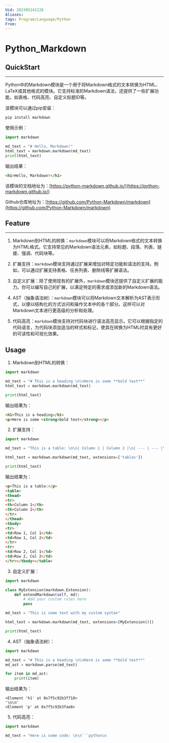 ```yaml
---
Uid: 202305242228
Aliases: 
tags: Program/Language/Python 
From: 
---
```

# Python_Markdown

## QuickStart
---

Python中的Markdown模块是一个用于将Markdown格式的文本转换为HTML、LaTeX或其他格式的模块。它支持标准的Markdown语法，还提供了一些扩展功能，如表格、代码高亮、自定义标题ID等。

该模块可以通过pip安装：

```bash
pip install markdown
```

使用示例：

```python
import markdown

md_text = "# Hello, Markdown!"
html_text = markdown.markdown(md_text)
print(html_text)
```

输出结果：

```html
<h1>Hello, Markdown!</h1>
```

该模块的文档地址为：[https://python-markdown.github.io/](https://python-markdown.github.io/)

Github仓库地址为：[https://github.com/Python-Markdown/markdown](https://github.com/Python-Markdown/markdown)

## Feature
---

1. Markdown到HTML的转换：`markdown`模块可以将Markdown格式的文本转换为HTML格式。它支持常见的Markdown语法元素，如标题、段落、列表、链接、强调、代码块等。

2. 扩展支持：`markdown`模块支持通过扩展来增加对特定功能和语法的支持。例如，可以通过扩展支持表格、任务列表、删除线等扩展语法。

3. 自定义扩展：除了使用现有的扩展外，`markdown`模块还提供了自定义扩展的能力。你可以编写自己的扩展，以满足特定的需求或添加新的Markdown语法。

4. AST（抽象语法树）：`markdown`模块可以将Markdown文本解析为AST表示形式，以便以结构化的方式访问和操作文本中的各个部分。这样可以对Markdown文本进行更高级的分析和处理。

5. 代码高亮：`markdown`模块支持对代码块进行语法高亮显示。它可以根据指定的代码语言，为代码块添加适当的样式和标记，使其在转换为HTML时具有更好的可读性和可视化效果。

## Usage

1. Markdown到HTML的转换：

```python
import markdown

md_text = "# This is a heading \n\nHere is some **bold text**"
html_text = markdown.markdown(md_text)

print(html_text)
```

输出结果为：

```html
<h1>This is a heading</h1>
<p>Here is some <strong>bold text</strong></p>
```

2. 扩展支持：

```python
import markdown

md_text = "This is a table: \n\n| Column 1 | Column 2 |\n| --- | --- |\n| Row 1, Col 1 | Row 1, Col 2 |\n| Row 2, Col 1 | Row 2, Col 2 |"

html_text = markdown.markdown(md_text, extensions=['tables'])

print(html_text)
```

输出结果为：

```html
<p>This is a table:</p>
<table>
<thead>
<tr>
<th>Column 1</th>
<th>Column 2</th>
</tr>
</thead>
<tbody>
<tr>
<td>Row 1, Col 1</td>
<td>Row 1, Col 2</td>
</tr>
<tr>
<td>Row 2, Col 1</td>
<td>Row 2, Col 2</td>
</tr></tbody></table>

```

3. 自定义扩展：

```python
import markdown

class MyExtension(markdown.Extension):
    def extendMarkdown(self, md):
        # Add your custom rules here
        pass

md_text = "This is some text with my custom syntax"

html_text = markdown.markdown(md_text, extensions=[MyExtension()])

print(html_text)
```

4. AST（抽象语法树）：

```python
import markdown

md_text = "# This is a heading \n\nHere is some **bold text**"
md_ast = markdown.parse(md_text)

for item in md_ast:
    print(item)

```

输出结果为：

```
<Element 'h1' at 0x7f5c92b3f710>
'\n\n'
<Element 'p' at 0x7f5c92b3fae8>
```

5. 代码高亮：

```python
import markdown

md_text = "Here is some code: \n\n```python\n
